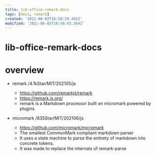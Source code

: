 ```yaml
---
title: lib-office-remark-docs
tags: [docs, remark]
created: '2021-06-02T16:58:29.491Z'
modified: '2021-06-02T16:58:43.564Z'
---
```


# lib-office-remark-docs


# overview

- remark /4.1kStar/MIT/202105/js
  - https://github.com/remarkjs/remark
  - https://remark.js.org/
  - remark is a Markdown processor built on micromark powered by plugins

- micromark /835Star/MIT/202106/js
  - https://github.com/micromark/micromark
  - The smallest CommonMark compliant markdown parser
  - It uses a state machine to parse the entirety of markdown into concrete tokens.
  - It was made to replace the internals of remark-parse
